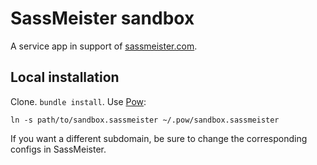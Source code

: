 # SassMeister sandbox #

A service app in support of [sassmeister.com](http://sassmeister.com).

## Local installation ##

Clone. `bundle install`. Use [Pow](http://pow.cxÍ):

````
ln -s path/to/sandbox.sassmeister ~/.pow/sandbox.sassmeister
````

If you want a different subdomain, be sure to change the corresponding configs in SassMeister.